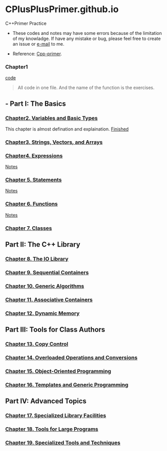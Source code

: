 # CPlusPlusPrimer.github.io
C++Primer Practice

- These codes and notes may have some errors because of the limitation of my knowladge. If have any mistake or bug, please feel free to create an issue or [e-mail](renzowang05@gmail.com) to me.

- Reference: [Cpp-primer](https://github.com/Mooophy/Cpp-Primer). 

### Chapter1 
[code](/Chapter1/chapter1.cc) 
>All code in one file. And the name of the function is the exercises.

## - Part I: The Basics
### [Chapter2. Variables and Basic Types](/Chapter2)
This chapter is almost defination and explaination. 
[Finished](/Chapter2) 
### [Chapter3. Strings, Vectors, and Arrays](/Chapter3)

### [Chapter4. Expressions](/Chapter4)
[Notes](/Chapter4/CH4_Notes.md)
### [Chapter 5. Statements](/Chapter5)
[Notes](/Chapter5/Notes.md)
### [Chapter 6. Functions](/Chapter6)
[Notes](/Chapter5/Notes.md)
### [Chapter 7. Classes](/Chapter7)

## Part II: The C++ Library
### [Chapter 8. The IO Library](/Chapter8)
### [Chapter 9. Sequential Containers](/Chapter9)
### [Chapter 10. Generic Algorithms](/Chapter10)
### [Chapter 11. Associative Containers](/Chapter11)
### [Chapter 12. Dynamic Memory](/Chapter12)

## Part III: Tools for Class Authors
### [Chapter 13. Copy Control](/Chapter13)
### [Chapter 14. Overloaded Operations and Conversions](/Chapter14)
### [Chapter 15. Object-Oriented Programming](/Chapter15)
### [Chapter 16. Templates and Generic Programming](/Chapter16)

## Part IV: Advanced Topics
### [Chapter 17. Specialized Library Facilities](/Chapter17)
### [Chapter 18. Tools for Large Programs](/Chapter18)
### [Chapter 19. Specialized Tools and Techniques](/Chapter19)